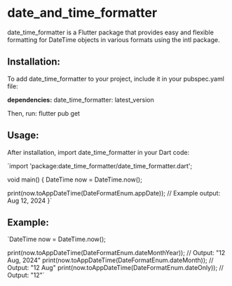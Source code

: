 # date_and_time_formatter

date_time_formatter is a Flutter package that provides easy and flexible formatting for DateTime objects in various formats using the intl package.

## Installation:

To add date_time_formatter to your project, include it in your pubspec.yaml file:

**dependencies:**
date_time_formatter: latest_version


Then, run:
flutter pub get


## Usage:

After installation, import date_time_formatter in your Dart code:

 `import 'package:date_time_formatter/date_time_formatter.dart';

 void main() {
 DateTime now = DateTime.now();

 print(now.toAppDateTime(DateFormatEnum.appDate));
 // Example output: Aug 12, 2024
 }`


## Example:

`DateTime now = DateTime.now();

 print(now.toAppDateTime(DateFormatEnum.dateMonthYear));    // Output: "12 Aug, 2024"
 print(now.toAppDateTime(DateFormatEnum.dateMonth));   // Output: "12 Aug"
 print(now.toAppDateTime(DateFormatEnum.dateOnly)); // Output: "12"`


